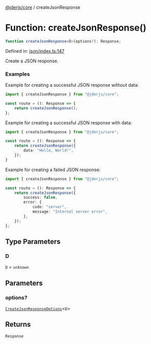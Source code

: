 [@jderjs/core](../README.md) / createJsonResponse

# Function: createJsonResponse()

```ts
function createJsonResponse<D>(options?): Response;
```

Defined in: [json/index.ts:147](https://github.com/jder-std/core.js/blob/fa462a6e8ab33376a6e8f900daa78e7126f02f40/package/src/response/json/index.ts#L147)

Create a JSON response.

### Examples

Example for creating a successful JSON response without data:

```ts
import { createJsonResponse } from "@jderjs/core";

const route = (): Response => {
    return createJsonResponse();
};
```

Example for creating a successful JSON response with data:

```ts
import { createJsonResponse } from "@jderjs/core";

const route = (): Response => {
    return createJsonResponse({
        data: "Hello, World!",
    });
}
```

Example for creating a failed JSON response:

```ts
import { createJsonResponse } from "@jderjs/core";

const route = (): Response => {
    return createJsonResponse({
        success: false,
        error: {
            code: "server",
            message: "Internal server error",
        },
    });
};
```

## Type Parameters

### D

`D` = `unknown`

## Parameters

### options?

[`CreateJsonResponseOptions`](../type-aliases/CreateJsonResponseOptions.md)\<`D`\>

## Returns

`Response`
